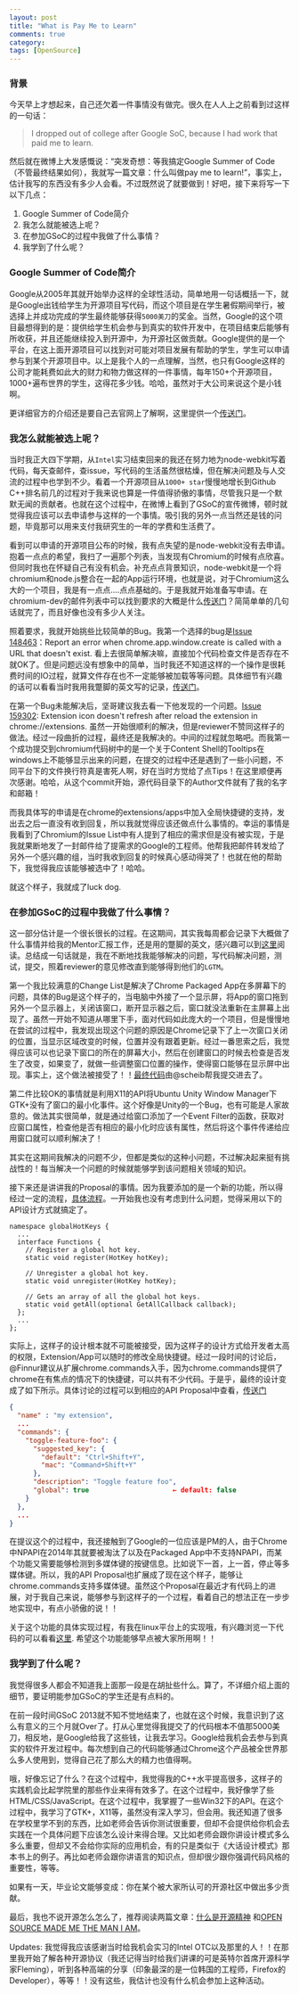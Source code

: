 ```yaml
---
layout: post
title: "What is Pay Me to Learn"
comments: true
category: 
tags: [OpenSource]
---
```


### 背景
今天早上才想起来，自己还欠着一件事情没有做完。很久在人人上之前看到过这样的一句话：
> I dropped out of college after Google SoC, because I had work that paid me to learn.

然后就在微博上大发感慨说：“突发奇想：等我搞定Google Summer of Code（不管最终结果如何），我就写一篇文章：什么叫做pay me to learn!”，事实上，估计我写的东西没有多少人会看。不过既然说了就要做到！好吧，接下来将写一下以下几点：

1. Google Summer of Code简介
2. 我怎么就能被选上呢？
3. 在参加GSoC的过程中我做了什么事情？
4. 我学到了什么呢？

### Google Summer of Code简介
Google从2005年其就开始举办这样的全球性活动，简单地用一句话概括一下，就是Google出钱给学生为开源项目写代码，而这个项目是在学生暑假期间举行，被选择上并成功完成的学生最终能够获得`5000美刀`的奖金。当然，Google的这个项目最想得到的是：提供给学生机会参与到真实的软件开发中，在项目结束后能够有所收获，并且还能继续投入到开源中，为开源社区做贡献。Google提供的是一个平台，在这上面开源项目可以找到对可能对项目发展有帮助的学生，学生可以申请参与到某个开源项目中。以上是我个人的一点理解，当然，也只有Google这样的公司才能耗费如此大的财力和物力做这样的一件事情，每年150+个开源项目， 1000+遍布世界的学生，这得花多少钱。哈哈，虽然对于大公司来说这个是小钱啊。

更详细官方的介绍还是要自己去官网上了解啊，这里提供一个[传送门][0]。

### 我怎么就能被选上呢？
当时我正大四下学期，从`Intel`实习结束回来的我还在努力地为node-webkit写着代码，每天查邮件，查issue，写代码的生活虽然很枯燥，但在解决问题及与人交流的过程中也学到不少。看着一个开源项目从`1000+ star`慢慢地增长到Github C++排名前几的过程对于我来说也算是一件值得骄傲的事情，尽管我只是一个默默无闻的贡献者。也就在这个过程中，在微博上看到了GSoC的宣传微博，顿时就觉得我应该可以去申请参与这样的一个事情。吸引我的另外一点当然还是钱的问题，毕竟那可以用来支付我研究生的一年的学费和生活费了。

看到可以申请的开源项目公布的时候，我有点失望的是node-webkit没有去申请。抱着一点点的希望，我扫了一遍那个列表，当发现有Chromium的时候有点欣喜。但同时我也在怀疑自己有没有机会。补充点点背景知识，node-webkit是一个将chromium和node.js整合在一起的App运行环境，也就是说，对于Chromium这么大的一个项目，我是有一点点....点点基础的。于是我就开始准备写申请。在chromium-dev的邮件列表中可以找到要求的大概是什么[传送门][1]？简简单单的几句话就完了，而且好像也没有多少人关注。

照着要求，我就开始挑些比较简单的Bug。我第一个选择的bug是[Issue 148463][2]：Report an error when chrome.app.window.create is called with a URL that doesn't exist. 看上去很简单解决嘛，直接加个代码检查文件是否存在不就OK了。但是问题远没有想象中的简单，当时我还不知道这样的一个操作是很耗费时间的IO过程，就算文件存在也不一定能够被加载等等问题。具体细节有兴趣的话可以看看当时我用我蹩脚的英文写的记录，[传送门][3]。

在第一个Bug未能解决后，坚哥建议我去看一下他发现的一个问题。[Issue 159302][4]: Extension icon doesn't refresh after reload the extension in chrome://extensions. 虽然一开始很顺利的解决，但是reviewer不赞同这样子的做法。经过一段曲折的过程，最终还是我解决的。中间的过程就忽略吧。而我第一个成功提交到chromium代码树中的是一个关于Content Shell的Tooltips在windows上不能够显示出来的问题，在提交的过程中还是遇到了一些小问题，不同平台下的文件换行符真是害死人啊，好在当时方觉给了点Tips！在这里顺便再次感谢。哈哈，从这个commit开始，源代码目录下的Author文件就有了我的名字和邮箱！

而我具体写的申请是在chrome的extensions/apps中加入全局快捷键的支持，发出去之后一直没有收到回复，所以我就觉得应该还做点什么事情的。幸运的事情是我看到了Chromium的Issue List中有人提到了相应的需求但是没有被实现，于是我就果断地发了一封邮件给了提需求的Google的工程师。他帮我把邮件转发给了另外一个感兴趣的组，当时我收到回复的时候真心感动得哭了！也就在他的帮助下，我觉得我应该能够被选中了！哈哈。

就这个样子，我就成了luck dog.

### 在参加GSoC的过程中我做了什么事情？

这一部分估计是一个很长很长的过程。在这期间，其实我每周都会记录下大概做了什么事情并给我的Mentor汇报工作，还是用的蹩脚的英文，感兴趣可以到[这里][5]阅读。总结成一句话就是，我在不断地找我能够解决的问题，写代码解决问题，测试，提交，照着reviewer的意见修改直到能够得到他们的`LGTM`。

第一个我比较满意的Change List是解决了Chrome Packaged App在多屏幕下的问题，具体的Bug是这个样子的，当电脑中外接了一个显示屏，将App的窗口拖到另外一个显示器上，关闭该窗口，断开显示器之后，窗口就没法重新在主屏幕上出现了。虽然一开始不知道从哪里下手，面对代码如此庞大的一个项目，但是慢慢地在尝试的过程中，我发现出现这个问题的原因是Chrome记录下了上一次窗口关闭的位置，当显示区域改变的时候，位置并没有跟着更新。经过一番思索之后，我觉得应该可以也记录下窗口的所在的屏幕大小，然后在创建窗口的时候去检查是否发生了改变，如果变了，就做一些调整窗口位置的操作，使得窗口能够在显示屏中出现。事实上，这个做法被接受了！！[最终代码][6]由@scheib帮我提交进去了。

第二件比较OK的事情就是利用X11的API将Ubuntu Unity Window Manager下GTK+没有了窗口的最小化事件。这个好像是Unity的一个Bug，也有可能是人家故意的。做法其实很简单，就是通过给窗口添加了一个Event Filter的函数，获取对应窗口属性，检查他是否有相应的最小化时应该有属性，然后将这个事件传递给应用窗口就可以顺利解决了！

其实在这期间我解决的问题不少，但都是类似的这种小问题，不过解决起来挺有挑战性的！每当解决一个问题的时候就能够学到该问题相关领域的知识。

接下来还是讲讲我的Proposal的事情。因为我要添加的是一个新的功能，所以得经过一定的流程，[具体流程][7]。一开始我也没有考虑到什么问题，觉得采用以下的API设计方式就搞定了。

```idl
namespace globalHotKeys {
  ...
  interface Functions {
    // Register a global hot key.
    static void register(HotKey hotKey);

    // Unregister a global hot key.
    static void unregister(HotKey hotKey);

    // Gets an array of all the global hot keys.
    static void getAll(optional GetAllCallback callback);
  };
  ...
};
```
实际上，这样子的设计根本就不可能被接受，因为这样子的设计方式给开发者太高的权限，Extension/App可以随时的修改全局快捷键。经过一段时间的讨论后，@Finnur建议从扩展chrome.commands入手，因为chrome.commands提供了chrome在有焦点的情况下的快捷键，可以共有不少代码。于是乎，最终的设计变成了如下所示。具体讨论的过程可以到相应的API Proposal中查看，[传送门][8]

```json
{
  "name" : "my extension",
  ...
  "commands": {
    "toggle-feature-foo": {
      "suggested_key": {
        "default": "Ctrl+Shift+Y",
        "mac": "Command+Shift+Y"
      },
      "description": "Toggle feature foo",
      "global": true                     ← default: false
    }
  },
  ...
}
```
在提议这个的过程中，我还接触到了Google的一位应该是PM的人，由于Chrome中NPAPI在2014年其就要被淘汰了以及在Packaged App中不支持NPAPI，而某个功能又需要能够检测到多媒体键的按键信息。比如说下一首，上一首，停止等多媒体键。所以，我的API Proposal也扩展成了现在这个样子，能够让chrome.commands支持多媒体键。虽然这个Proposal在最近才有代码上的进展，对于我自己来说，能够参与到这样子的一个过程，看着自己的想法正在一步步地实现中，有点小骄傲的说！！

关于这个功能的具体实现过程，有我在linux平台上的实现哦，有兴趣浏览一下代码的可以看看[这里][9]. 希望这个功能能够早点被大家所用啊！！

### 我学到了什么呢？
我觉得很多人都会不知道我上面那一段是在胡扯些什么。算了，不详细介绍上面的细节，要证明能参加GSoC的学生还是有点料的。

在前一段时间GSoC 2013就不知不觉地结束了，也就在这个时候，我意识到了这么有意义的三个月就Over了。打从心里觉得我提交了的代码根本不值那5000美刀，相反地，是Google给我了这些钱，让我去学习。Google给我机会去参与到真实的软件开发过程中。每次想到自己的代码能够通过Chrome这个产品被全世界那么多人使用到，觉得自己花了那么大的精力也值得啊。

哦，好像忘记了什么？在这个过程中，我觉得我的C++水平提高很多，这样子的实践机会比起学院里的那些作业来得有效多了。在这个过程中，我好像学了些HTML/CSS/JavaScript。在这个过程中，我掌握了一些Win32下的API。在这个过程中，我学习了GTK+，X11等，虽然没有深入学习，但会用。我还知道了很多在学校里学不到的东西，比如老师会告诉你测试很重要，但却不会提供给你机会去实践在一个具体问题下应该怎么设计来得合理。又比如老师会跟你讲设计模式多么多么重要，但却又不会给你实际的应用机会，有的只是类似于《大话设计模式》那本书上的例子。再比如老师会跟你讲语言的知识点，但却很少跟你强调代码风格的重要性，等等。

如果有一天，毕业论文能够变成：你在某个被大家所认可的开源社区中做出多少贡献。

最后，我也不说开源怎么怎么了，推荐阅读两篇文章：[什么是开源精神][10] 和[OPEN SOURCE MADE ME THE MAN I AM][11]。

Updates: 我觉得我应该感谢当时给我机会实习的Intel OTC以及那里的人！！在那里我开始了解各种开源协议（我还记得当时给我们讲课的可是英特尔首席开源科学家Fleming），听到各种高端的分享（印象最深的是一位韩国的工程师，Firefox的Developer），等等！！没有这些，我估计也没有什么机会参加上这种活动。

[0]: https://developers.google.com/open-source/soc/
[1]: https://groups.google.com/a/chromium.org/forum/#!topic/chromium-dev/-a7dsB88KxA
[2]: https://code.google.com/p/chromium/issues/detail?id=148463
[3]: http://zhchbin.github.io/coding/2013/04/25/first-attempt-to-fix-a-bug-of-chromium/
[4]: https://code.google.com/p/chromium/issues/detail?id=148463
[5]: http://zhchbin.github.io/2013/05/30/recordofmygsoc2013/
[6]: https://chromiumcodereview.appspot.com/17564005
[7]: http://www.chromium.org/developers/design-documents/extensions/proposed-changes/apis-under-development
[8]: https://docs.google.com/document/d/1mFmxLoYrcwdg1pouXpC_MC4SF-nMWDzWaMNrIHgM1pM/edit?usp=sharing
[9]: https://code.google.com/p/chromium/issues/detail?id=302437
[10]: https://github.com/lifesinger/lifesinger.github.com/issues/167
[11]: http://cubiq.org/open-source-made-me-the-man-i-am
